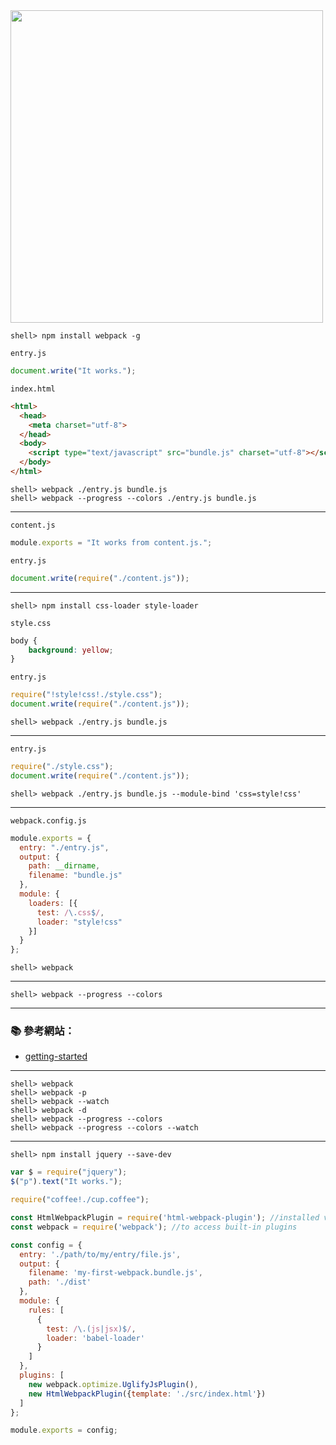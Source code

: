 
<img src="https://webpack.github.io/assets/what-is-webpack.png" width="500">



```console
shell> npm install webpack -g
```

`entry.js`
```js
document.write("It works.");
```

`index.html`
```html
<html>
  <head>
    <meta charset="utf-8">
  </head>
  <body>
    <script type="text/javascript" src="bundle.js" charset="utf-8"></script>
  </body>
</html>
```

```console
shell> webpack ./entry.js bundle.js
shell> webpack --progress --colors ./entry.js bundle.js
```
---

`content.js`
```js
module.exports = "It works from content.js.";
```

`entry.js`
```js
document.write(require("./content.js"));
```
---

```console
shell> npm install css-loader style-loader
```

`style.css`
```css
body {
    background: yellow;
}
```

`entry.js`
```js
require("!style!css!./style.css");
document.write(require("./content.js"));
```
```console
shell> webpack ./entry.js bundle.js
```

---

`entry.js`

```js
require("./style.css");
document.write(require("./content.js"));
```

```console
shell> webpack ./entry.js bundle.js --module-bind 'css=style!css'
```
---

`webpack.config.js`
```js
module.exports = {
  entry: "./entry.js",
  output: {
    path: __dirname,
    filename: "bundle.js"
  },
  module: {
    loaders: [{
      test: /\.css$/,
      loader: "style!css"
    }]
  }
};
```

```console
shell> webpack
```
---

```console
shell> webpack --progress --colors
```
---


### :books: 參考網站：

- [getting-started](http://webpack.github.io/docs/tutorials/getting-started/)


---

```console
shell> webpack
shell> webpack -p
shell> webpack --watch
shell> webpack -d
shell> webpack --progress --colors
shell> webpack --progress --colors --watch
```


---

```console
shell> npm install jquery --save-dev
```

```js
var $ = require("jquery");
$("p").text("It works.");
```

```js
require("coffee!./cup.coffee");
```

```js
const HtmlWebpackPlugin = require('html-webpack-plugin'); //installed via npm
const webpack = require('webpack'); //to access built-in plugins

const config = {
  entry: './path/to/my/entry/file.js',
  output: {
    filename: 'my-first-webpack.bundle.js',
    path: './dist'
  },
  module: {
    rules: [
      {
        test: /\.(js|jsx)$/,
        loader: 'babel-loader'
      }
    ]
  },
  plugins: [
    new webpack.optimize.UglifyJsPlugin(),
    new HtmlWebpackPlugin({template: './src/index.html'})
  ]
};

module.exports = config;
```